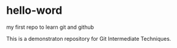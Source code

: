 # hello-word
my first repo to learn git and github


This is a demonstraton repository for Git Intermediate Techniques.